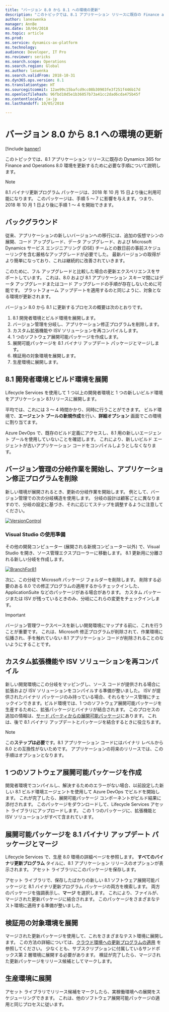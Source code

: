 ```yaml
---
title: "バージョン 8.0 から 8.1 への環境の更新"
description: "このトピックでは、8.1 アプリケーション リリースに既存の Finance and Operations 8.0 環境を更新するために必要な手順について説明します。"
author: laneswenka
manager: AnnBe
ms.date: 10/04/2018
ms.topic: article
ms.prod: 
ms.service: dynamics-ax-platform
ms.technology: 
audience: Developer, IT Pro
ms.reviewer: sericks
ms.search.scope: Operations
ms.search.region: Global
ms.author: laswenka
ms.search.validFrom: 2018-10-31
ms.dyn365.ops.version: 8.1
ms.translationtype: HT
ms.sourcegitcommit: 12ae99c15bafcd9cc08b30903fe3f251f446b17d
ms.openlocfilehash: 96fbd10d5e1b36057b73a41cc2dad6cda475b45f
ms.contentlocale: ja-jp
ms.lasthandoff: 10/05/2018

---
```


# <a name="update-environments-from-version-80-to-81"></a>バージョン 8.0 から 8.1 への環境の更新

[!include [banner](../includes/banner.md)]

このトピックでは、8.1 アプリケーション リリースに既存の Dynamics 365 for Finance and Operations 8.0 環境を更新するために必要な手順について説明します。

> [!NOTE]
> 8.1 バイナリ更新プログラム パッケージは、2018 年 10 月 15 日より後に利用可能になります。 このパッケージは、手順 5 ～ 7 に影響を与えます。つまり、2018 年 10 月 1 日より後に手順 1 ～ 4 を開始できます。

## <a name="background"></a>バックグラウンド

従来、アプリケーションの新しいバージョンへの移行には、追加の仮想マシンの展開、コード アップグレード、データ アップグレード、および Microsoft Dynamics サービス エンジニアリング (DSE) チームとの数日前の事前スケジューリングを含む厳格なアップグレードが必要でした。  最新バージョンの取得がより簡単になっており、これは継続的に改善されていきます。

このために、フル アップグレードと比較した場合の更新エクスペリエンスをサポートしています。  これは、8.0 および 8.1 アプリケーション スキーマ間にはデータ アップグレードまたはコード アップグレードの手順が存在しないために可能です。  プラットフォーム アップデートを適用するのと同じように、対象となる環境が更新されます。

バージョン 8.0 から 8.1 に更新するプロセスの概要は次のとおりです。

1. 8.1 開発者環境とビルド環境を展開します。
2. バージョン管理を分岐し、アプリケーション修正プログラムを削除します。
3. カスタム拡張機能や ISV ソリューションを再コンパイルします。
4. 1 つのソフトウェア展開可能パッケージを作成します。
5. 展開可能パッケージを 8.1 バイナリ アップデート パッケージとマージします。
6. 検証用の対象環境を展開します。
7. 生産環境に展開します。

## <a name="deploy-81-developer-and-build-environments"></a>8.1 開発者環境とビルド環境を展開
Lifecycle Services を使用して 1 つ以上の開発者環境と 1 つの新しいビルド環境をアプリケーション 8.1リリースに展開します。

平均では、これには 3 ～ 4 時間かかり、同時に行うことができます。 ビルド環境で、**エージェント プールの新規作成**を行い、**詳細オプション** 画面でこの環境に割り当てます。

Azure DevOps で、既存のビルド定義にアクセスし、8.1 用の新しいエージェント プールを使用していないことを確認します。 これにより、新しいビルド エージェントが古いアプリケーション コードをコンパイルしようとしなくなります。

## <a name="begin-branch-work-for-version-control-and-remove-any-application-hotfixes"></a>バージョン管理の分岐作業を開始し、アプリケーション修正プログラムを削除
新しい環境が展開されるとき、更新の分岐作業を開始します。 例として、バージョン管理での次の分岐構造を使用します。  分岐の設計は顧客ごとに異なりますので、分岐の設定に基づき、それに応じてステップを調整するように注意してください。

[![VersionControl](./media/VersionControl.png)](./media/VersionControl.png)

### <a name="prepare-using-visual-studio"></a>Visual Studio の使用準備
その他の開発コンピューター (展開される新規コンピューター以外) で、Visual Studio を開き、ソース管理エクスプローラーに移動します。 8.1 更新用に分離される新しい分岐を作成します。

[![BranchFor81](./media/BranchFor81.png)](./media/BranchFor81.png)

次に、この分岐で Microsoft パッケージ フォルダーを削除します。 削除する必要のある 8.0 での修正プログラムの適用するからチェックインした、ApplicationSuite などのパッケージがある場合があります。 カスタム パッケージまたは ISV が残っているときのみ、分岐にこれらの変更をチェックインします。

>[!Important]
> バージョン管理ワークスペースを新しい開発環境にマップする前に、これを行うことが重要です。 これは、Microsoft 修正プログラムが削除されて、作業環境に伝播され、手を触れていない 8.1 アプリケーション コードが削除されることのないようにすることです。

## <a name="recompile-custom-extensions-andor-isv-solutions"></a>カスタム拡張機能や ISV ソリューションを再コンパイル
新しい開発環境にこの分岐をマッピングし、ソース コードが提供される場合に拡張および ISV ソリューションをコンパイルする準備が整いました。  ISV が提供されたバイナリ パッケージのみ持っている場合、それらをソース管理にチェックインできます。ビルド環境では、1 つのソフトウェア展開可能パッケージを生産するために、拡張パッケージとバイナリが結合されます。 このプロセスの追加の情報は、[サード パーティからの展開可能パッケージ](../dev-tools/manage-runtime-packages.md#deployable-packages-from-third-parties)にあります。  これは、後で 8.1 バイナリ アップデートとパッケージを結合するときに役立ちます。

>[!NOTE]
> この**ステップは必要**です。8.1 アプリケーション コードにはバイナリ レベルから 8.0 との互換性がないためです。 アプリケーションの将来のリリースでは、この手順はオプションとなります。

## <a name="produce-a-single-software-deployable-package"></a>1 つのソフトウェア展開可能パッケージを作成
開発者環境でコンパイルし、解決するためのエラーがない場合、以前設定した新しい 8.1 ビルド環境エージェントを使用して Azure DevOps でビルドを開始します。 これが完了したら、展開可能パッケージ コンポーネントがビルド結果に添付されます。 このパッケージをダウンロードして、Lifecycle Services アセット ライブラリにアップロードします。  この 1 つのパッケージに、拡張機能と ISV ソリューションがすべて含まれています。

## <a name="merge-the-deployable-package-with-the-81-binary-update-package"></a>展開可能パッケージを 8.1 バイナリ アップデート パッケージとマージ
Lifecycle Services で、生産 8.0 環境の詳細ページを参照します。 **すべてのバイナリ更新プログラム** タイルに、8.1 アプリケーション リリースのオプションが表示されます。 アセット ライブラリにこのパッケージを保存します。  

アセット ライブラリで、保存したばかりの新しい 8.1 ソフトウェア展開可能パッケージと 8.1 バイナリ更新プログラム パッケージの両方を検索します。  両方のパッケージを強調表示し、**マージ** を選択します。 これにより、ファイルが、マージされた更新パッケージに結合されます。  このパッケージをさまざまなテスト環境に適用する準備が整いました。

## <a name="deploy-to-target-environments-for-validation"></a>検証用の対象環境を展開
マージされた更新パッケージを使用して、これをさまざまなテスト環境に展開します。  この方法の詳細については、[クラウド環境への更新プログラムの適用](../deployment/apply-deployable-package-system.md) を参照してください。  少なくとも、サブスクリプションに付属しているサンドボックス第 2 層環境に展開する必要があります。  検証が完了したら、マージされた更新パッケージをリリース候補としてマークします。

## <a name="deploy-to-production"></a>生産環境に展開
アセット ライブラリでリリース候補をマークしたら、実稼働環境への展開をスケジューリングできます。  これは、他のソフトウェア展開可能パッケージの適用と同じプロセスに従います。

